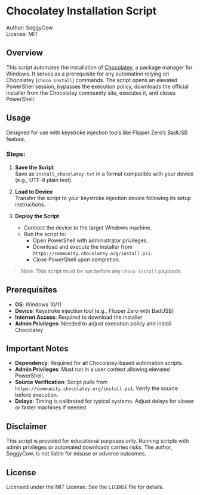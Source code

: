 # Chocolatey Installation Script

Author: SoggyCow  
License: MIT

## Overview

This script automates the installation of [Chocolatey](https://chocolatey.org), a package manager for Windows. It serves as a prerequisite for any automation relying on Chocolatey (`choco install`) commands. The script opens an elevated PowerShell session, bypasses the execution policy, downloads the official installer from the Chocolatey community site, executes it, and closes PowerShell.

## Usage

Designed for use with keystroke injection tools like Flipper Zero’s BadUSB feature.

### Steps:
1. **Save the Script**  
   Save as `install_chocolatey.txt` in a format compatible with your device (e.g., UTF-8 plain text).

2. **Load to Device**  
   Transfer the script to your keystroke injection device following its setup instructions.

3. **Deploy the Script**  
   - Connect the device to the target Windows machine.
   - Run the script to:
     - Open PowerShell with administrator privileges.
     - Download and execute the installer from `https://community.chocolatey.org/install.ps1`.
     - Close PowerShell upon completion.

> Note: This script must be run before any `choco install` payloads.

## Prerequisites

- **OS**: Windows 10/11
- **Device**: Keystroke injection tool (e.g., Flipper Zero with BadUSB)
- **Internet Access**: Required to download the installer
- **Admin Privileges**: Needed to adjust execution policy and install Chocolatey

## Important Notes

- **Dependency**: Required for all Chocolatey-based automation scripts.
- **Admin Privileges**: Must run in a user context allowing elevated PowerShell.
- **Source Verification**: Script pulls from `https://community.chocolatey.org/install.ps1`. Verify the source before execution.
- **Delays**: Timing is calibrated for typical systems. Adjust delays for slower or faster machines if needed.

## Disclaimer

This script is provided for educational purposes only. Running scripts with admin privileges or automated downloads carries risks. The author, SoggyCow, is not liable for misuse or adverse outcomes.

## License

Licensed under the MIT License. See the `LICENSE` file for details.